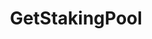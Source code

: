 ---
title: GetStakingPool
api:
  file: Consensus Client Api.openapi.json
  operationId: get_staking-pool
hidden: false
---